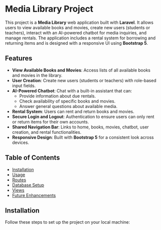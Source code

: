 # Media Library Project

This project is a **Media Library** web application built with **Laravel**. It allows users to view available books and movies, create new users (students or teachers), interact with an AI-powered chatbot for media inquiries, and manage rentals. The application includes a rental system for borrowing and returning items and is designed with a responsive UI using **Bootstrap 5**.

## Features

- **View Available Books and Movies**: Access lists of all available books and movies in the library.
- **User Creation**: Create new users (students or teachers) with role-based input fields.
- **AI-Powered Chatbot**: Chat with a built-in assistant that can:
  - Provide information about due rentals.
  - Check availability of specific books and movies.
  - Answer general questions about available media.
- **Rental System**: Users can rent and return books and movies.
- **Secure Login and Logout**: Authentication to ensure users can only rent or return items for their own accounts.
- **Shared Navigation Bar**: Links to home, books, movies, chatbot, user creation, and rental functionalities.
- **Responsive Design**: Built with **Bootstrap 5** for a consistent look across devices.

## Table of Contents

- [Installation](#installation)
- [Usage](#usage)
- [Routes](#routes)
- [Database Setup](#database-setup)
- [Views](#views)
- [Future Enhancements](#future-enhancements)

## Installation

Follow these steps to set up the project on your local machine:





 
